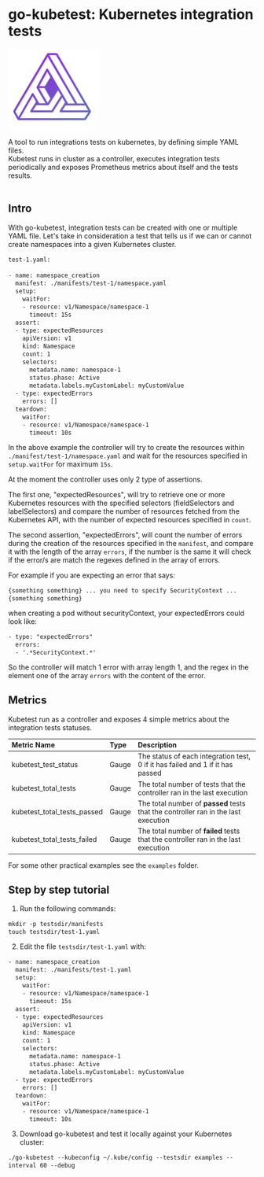 # go-kubetest: Kubernetes integration tests

![go-kubetest logo](/assets/images/logo.png)

A tool to run integrations tests on kubernetes, by defining simple YAML files.<br>
Kubetest runs in cluster as a controller, executes integration tests periodically and exposes Prometheus metrics about itself and the tests results.
<br>
<br>

## Intro

With go-kubetest, integration tests can be created with one or multiple YAML file. Let's take in consideration a test that tells us if we can or cannot create namespaces into a given Kubernetes cluster.

```
test-1.yaml:

- name: namespace_creation
  manifest: ./manifests/test-1/namespace.yaml
  setup:
    waitFor:
    - resource: v1/Namespace/namespace-1
      timeout: 15s
  assert:
  - type: expectedResources
    apiVersion: v1
    kind: Namespace
    count: 1
    selectors:
      metadata.name: namespace-1
      status.phase: Active
      metadata.labels.myCustomLabel: myCustomValue
  - type: expectedErrors
    errors: []
  teardown:
    waitFor:
    - resource: v1/Namespace/namespace-1
      timeout: 10s
```

In the above example the controller will try to create the resources within `./manifest/test-1/namespace.yaml` and wait for the resources specified in `setup.waitFor` for maximum `15s`.

At the moment the controller uses only 2 type of assertions.

The first one, "expectedResources", will try to retrieve one or more Kubernetes resources with the specified selectors (fieldSelectors and labelSelectors) and compare the number of resources fetched from the Kubernetes API, with the number of expected resources specified in `count`.

The second assertion, "expectedErrors", will count the number of errors during the creation of the resources specified in the `manifest`, and compare it with the length of the array `errors`, if the number is the same it will check if the error/s are match the regexes defined  in the array of errors.

For example if you are expecting an error that says:
```
{something something} ... you need to specify SecurityContext ... {something something}
```
when creating a pod without securityContext, your expectedErrors could look like:
```
- type: "expectedErrors"
  errors:
  - '.*SecurityContext.*'

```
So the controller will match 1 error with array length 1, and the regex in the element one of the array `errors` with the content of the error.

## Metrics

Kubetest run as a controller and exposes 4 simple metrics about the integration tests statuses.<br/>


| Metric Name                   | Type  | Description |
| :---                          | :---  | :---  |
| kubetest_test_status          | Gauge | The status of each integration test, 0 if it has failed and 1 if it has passed |
| kubetest_total_tests          | Gauge | The total number of tests that the controller ran in the last execution |
| kubetest_total_tests_passed   | Gauge | The total number of **passed** tests that the controller ran in the last execution |
| kubetest_total_tests_failed   | Gauge | The total number of **failed** tests that the controller ran in the last execution        |


For some other practical examples see the `examples` folder.<br/>

## Step by step tutorial

1. Run the following commands:<br/>
```
mkdir -p testsdir/manifests
touch testsdir/test-1.yaml
```

2. Edit the file `testsdir/test-1.yaml` with:<br/>
```
- name: namespace_creation
  manifest: ./manifests/test-1.yaml
  setup:
    waitFor:
    - resource: v1/Namespace/namespace-1
      timeout: 15s
  assert:
  - type: expectedResources
    apiVersion: v1
    kind: Namespace
    count: 1
    selectors:
      metadata.name: namespace-1
      status.phase: Active
      metadata.labels.myCustomLabel: myCustomValue
  - type: expectedErrors
    errors: []
  teardown:
    waitFor:
    - resource: v1/Namespace/namespace-1
      timeout: 10s
```

3. Download go-kubetest and test it locally against your Kubernetes cluster:<br/>

```
./go-kubetest --kubeconfig ~/.kube/config --testsdir examples --interval 60 --debug
```
